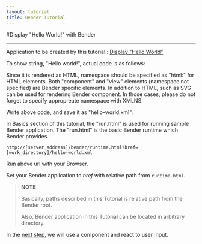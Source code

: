 ```yaml
---
layout: tutorial
title: Bender Tutorial
---
```

#Display "Hello World!" with Bender

-----
Application to be created by this tutorial : [Display "Hello World"](../../dom/runtime.html?href=../docs/tutorial/hello-world.xml)

To show string, "Hello world!", actual code is as follows:


<blockquote class="code">
</blockquote>
<script>
flexo.ez_xhr("hello-world.xml", { responseType: "text" }, function (req) {
  document.querySelector("blockquote").appendChild(flexo.$pre(req.response));
});
</script>

Since it is rendered as HTML, namespace should be specified as "html:" for HTML elements.
Both "component" and "view" elements (namespace not specified) are Bender specific elements.
In addition to HTML, such as SVG can be used for rendering Bender component. In those cases, please do not forget to specify appropreate namespace with XMLNS.

<!--
For more information about Bender element, please refer [API reference](../reference/reference.html).
-->

Write above code, and save it as "hello-world.xml".

In Basics section of this tutorial, the "run.html" is used for
running sample Bender application.
The "run.html" is the basic Bender runtime which Bender provides.

    http://[server_address]/bender/runtime.html?href=[work_directory]/hello-world.xml

Run above url with your Browser.

Set your Bender application to *href* with relative path from `runtime.html`.

> __NOTE__
>
> Basically, paths described in this Tutorial is relative path
> from the Bender root.
>
> Also, Bender application in this Tutorial can be located in arbitrary
> directory.

In the [next step](external-component.html), we will use a component and react to user input.
